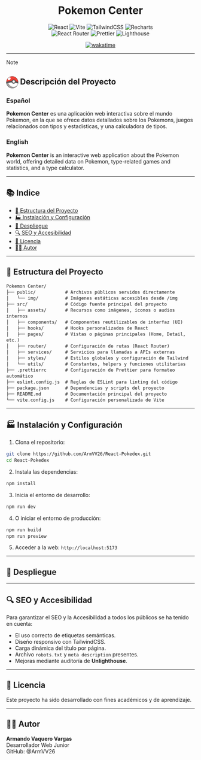 <div align=center>
    <h1 style="margin-top: -0.25rem">Pokemon Center</h1>

![React](https://img.shields.io/badge/React-20232A?style=for-the-badge&logo=react&logoColor=61DAFB)
![Vite](https://img.shields.io/badge/Vite-646CFF?style=for-the-badge&logo=vite&logoColor=white)
![TailwindCSS](https://img.shields.io/badge/TailwindCSS-06B6D4?style=for-the-badge&logo=tailwindcss&logoColor=white)
![Recharts](https://img.shields.io/badge/Recharts-FF4C60?style=for-the-badge&logo=recharts&logoColor=white) <br>
![React Router](https://img.shields.io/badge/React_Router-CA4245?style=for-the-badge&logo=react-router&logoColor=white)
![Prettier](https://img.shields.io/badge/Prettier-F7B93E?style=for-the-badge&logo=prettier&logoColor=white)
![Lighthouse](https://img.shields.io/badge/Lighthouse-F44B21?style=for-the-badge&logo=Lighthouse&logoColor=white)

[![wakatime](https://wakatime.com/badge/user/10ede374-1869-4114-a927-8309de39fc83/project/c904b2f8-51ba-4d6d-bc37-724fb05c5410.svg)](https://wakatime.com/badge/user/10ede374-1869-4114-a927-8309de39fc83/project/c904b2f8-51ba-4d6d-bc37-724fb05c5410)

</div>

---

> [!NOTE]
> <h2><img src="./public/img/logo-Pokeball-256px.png" alt="Pokeball" width="32" style="vertical-align: middle;" /> Descripción del Proyecto</h2>
>
> ### Español
> **Pokemon Center** es una aplicación web interactiva sobre el mundo Pokemon, en la que se ofrece datos detallados sobre los Pokemons, juegos relacionados con tipos y estadísticas, y una calculadora de tipos.
> ### English
> **Pokemon Center** is an interactive web application about the Pokemon world, offering detailed data on Pokemon, type-related games and statistics, and a type calculator.

---

## 📚 Indice

- [📁 Estructura del Proyecto](#-estructura-del-proyecto)
- [🏭 Instalación y Configuración](#-instalación-y-configuración)
- [🚀 Despliegue](#-despliegue)
- [🔍 SEO y Accesibilidad](#-seo-y-accesibilidad)
- [📄 Licencia](#-licencia)
- [👨‍💻 Autor](#-autor)

---

## 📁 Estructura del Proyecto

```
Pokemon Center/
├── public/           # Archivos públicos servidos directamente
│   └── img/          # Imágenes estáticas accesibles desde /img
├── src/              # Código fuente principal del proyecto
│   ├── assets/       # Recursos como imágenes, íconos o audios internos
│   ├── components/   # Componentes reutilizables de interfaz (UI)
│   ├── hooks/        # Hooks personalizados de React
│   ├── pages/        # Vistas o páginas principales (Home, Detail, etc.)
│   ├── router/       # Configuración de rutas (React Router)
│   ├── services/     # Servicios para llamadas a APIs externas
│   ├── styles/       # Estilos globales y configuración de Tailwind
│   └── utils/        # Constantes, helpers y funciones utilitarias
├── .prettierrc       # Configuración de Prettier para formateo automático
├── eslint.config.js  # Reglas de ESLint para linting del código
├── package.json      # Dependencias y scripts del proyecto
├── README.md         # Documentación principal del proyecto
└── vite.config.js    # Configuración personalizada de Vite
```

---

## 🏭 Instalación y Configuración

1. Clona el repositorio:

```bash
git clone https://github.com/ArmVV26/React-Pokedex.git
cd React-Pokedex
```

2. Instala las dependencias:

```bash
npm install
```

3. Inicia el entorno de desarrollo:

```bash
npm run dev
```

4. O iniciar el entorno de producción:

```bash
npm run build
npm run preview
```

5. Acceder a la web: `http://localhost:5173`

---

## 🚀 Despliegue

---

## 🔍 SEO y Accesibilidad

Para garantizar el SEO y la Accesibilidad a todos los públicos se ha tenido en cuenta:

- El uso correcto de etiquetas semánticas.
- Diseño responsivo con TailwindCSS.
- Carga dinámica del título por página.
- Archivo `robots.txt` y `meta description` presentes.
- Mejoras mediante auditoría de **Unlighthouse**.

---

## 📄 Licencia

Este proyecto ha sido desarrollado con fines académicos y de aprendizaje.

---

## 👨‍💻 Autor

**Armando Vaquero Vargas** <br>
Desarrollador Web Junior <br>
GitHub: @ArmVV26
